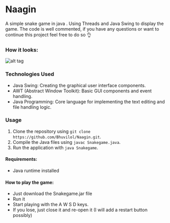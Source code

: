 # Naagin

A simple snake game in java .
Using Threads and Java Swing to display the game.
The code is well commented, if you have any questions or want to continue this project feel free to do so 👌

### How it looks:
![alt tag](https://github.com/user-attachments/assets/70a8b114-ca43-470f-9688-d61265e51534)

### Technologies Used

- Java Swing: Creating the graphical user interface components.
- AWT (Abstract Window Toolkit): Basic GUI components and event handling.
- Java Programming: Core language for implementing the text editing and file handling logic.

### Usage

1. Clone the repository using `git clone https://github.com/Bhuvilol/Naagin.git`.
2. Compile the Java files using `javac Snakegame.java`.
3. Run the application with `java Snakegame`.

#### Requirements:
* Java runtime installed

#### How to play the game:

* Just download the Snakegame.jar file
* Run it 
* Start playing with the A W S D keys. 
* If you lose, just close it and re-open it (I will add a restart button possibly)

